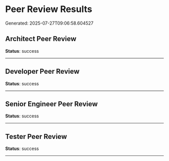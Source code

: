 # Peer Review Results

Generated: 2025-07-27T09:06:58.604527

## Architect Peer Review

**Status**: success



---

## Developer Peer Review

**Status**: success



---

## Senior Engineer Peer Review

**Status**: success



---

## Tester Peer Review

**Status**: success



---

